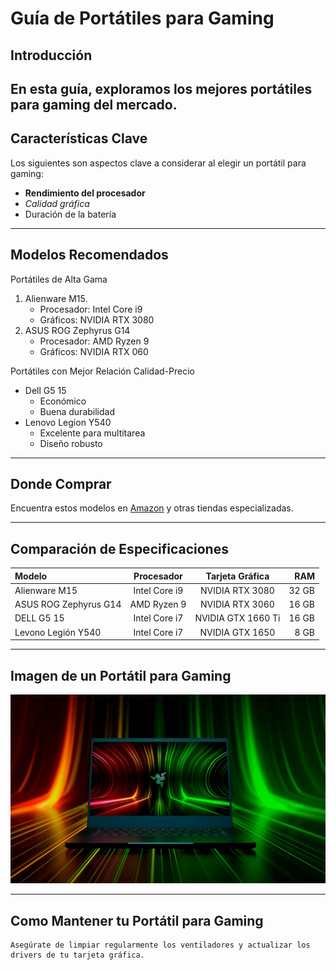 # Guía de Portátiles para Gaming

## Introducción
En esta guía, exploramos los mejores portátiles para gaming del mercado.
--- 

## Características Clave
Los siguientes son aspectos clave a considerar al elegir un portátil para gaming:

- **Rendimiento del procesador**
- *Calidad gráfica*
- Duración de la batería
---
## Modelos Recomendados

Portátiles de Alta Gama

1. Alienware M15.
    - Procesador: Intel Core i9
    - Gráficos: NVIDIA RTX 3080
2. ASUS ROG Zephyrus G14
    - Procesador: AMD Ryzen 9
    - Gráficos: NVIDIA RTX 060

Portátiles con Mejor Relación Calidad-Precio

- Dell G5 15
    - Económico
    - Buena durabilidad
- Lenovo Legion Y540
    - Excelente para multitarea
    - Diseño robusto

---

## Donde Comprar

Encuentra estos modelos en [Amazon](https://www.amazon.com/) y otras tiendas especializadas.

---

## Comparación de Especificaciones

| **Modelo** | **Procesador** | **Tarjeta Gráfica** | **RAM** |
| :--- | :---: | :---: | ---: |
| Alienware M15 | Intel Core i9 | NVIDIA RTX 3080 | 32 GB |
| ASUS ROG Zephyrus G14 | AMD Ryzen 9 | NVIDIA RTX 3060 | 16 GB |
| DELL G5 15 | Intel Core i7 | NVIDIA GTX 1660 Ti | 16 GB |
| Levono Legión Y540 | Intel Core i7 | NVIDIA GTX 1650 | 8 GB |

--- 

## Imagen de un Portátil para Gaming

![Razer-1-3.jpg](img\Razer-1-3.jpg)

---
## Como Mantener tu Portátil para Gaming

```
Asegúrate de limpiar regularmente los ventiladores y actualizar los drivers de tu tarjeta gráfica.
```